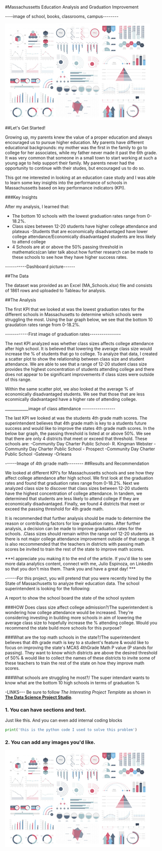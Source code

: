 #Massachussetts Education Analysis and Graduation Improvement

----image of school, books, classrooms, campus--------

<img src="images/dummy_thumbnail.jpg?raw=true"/>

##Let's Get Started!

Growing up, my parents knew the value of a proper education and always encouraged us to pursue higher education. My parents have different educational backgrounds: my mother was the first in the family to go to college for her associates, while my father never made it past the 6th grade. It was very common that someone in a small town to start working at such a young age to help support their family. My parents never had the opportunity to continue with their studes, but encouraged us to do so. 

This got me interested in looking at an education case study and I was able to learn some key insights into the performance of schools in Massachussetts based on key performance indicators (KPI).

###Key Insights

After my analysis, I learned that: 

  - The bottom 10 schools with the lowest graduation rates range from 0-18.2%.
  - Class sizes between 12-20 students have higher college attendance and plateaus
    -Students that are economically disadvantaged have lower college attendance/Economically disadvantaged students are less likely to attend college
  - 4 Schools are at or above the 50% passing threshold in mathematics(can later talk about how further research can be made to these schools to see how they have higher success rates.

-----------Dashboard picture------

##The Data

The dataset was provided as an Excel (MA_Schools.xlsx) file and consists of 1861 rows and uploaded to Tableau for analysis. 

##The Analysis

The first KPI that we looked at was the lowest graduation rates for the different schools in Massachusetts to determine which schools were struggling the most. Using the bar graph below, we see that the bottom 10 graudation rates range from 0-18.2%.

------------First image of graduation rates----------------

The next KPI analyzed was whether class sizes affects college attendance after high school. It is believed that lowering the average class size would increase the % of students that go to college. To analyze that data, I created a scatter plot to show the relationship between class size and student attendance. We are able to see that a range of 12-20 student class size provides the highest concentration of students attending college and there does not appear to be significant improvements if class sizes were outside of this range. 

Within the same scatter plot, we also looked at the average % of economically disadvantaged students. We see that those that are less econmically diadvantaged have a higher rate of attending college.  

____________image of class attendance -----------------

The last KPI we looked at was the students 4th grade math scores. The superintendent believes that 4th grade math is key to a students future success and would like to improve the states 4th grade math scores. In the below bar graph, the passing threshold is listed at or above 50%. We see that there are only 4 districts that meet or exceed that threshold. These schools are:
  -Community Day Charter Public School- R. Kingman Webster
  -Community Day Charter Public School - Prospect 
  -Community Day Charter Public School -Gateway 
  -Orleans

------Image of 4th grrade math--------
##Results and Recommendation

We looked at different KPI's for Massachussetts schools and see how they affect college attendance after high school. We first look at the graduation rates and found that graduation rates range from 0-18.2%. Next we analyzed class size to discover that class sizes between 12-20 students have the highest concentration of college attendance. In tandem, we determined that students are less likely to attend college if they are economically disadvantaged. Finally, we found 4 districts that meet or exceed the passing threshold for 4th grade math. 

It is recommended that further analysis should be made to determine the reason or contributing factors for low graduation rates. After further analysis, a decision can be made to improve graduation rates for the schools. .Class sizes should remain within the range oof 12-20 students as there is not major college attendance improvement outside of that range. It is also reccommended that the teachers in districts with passing math scores be invited to train the rest of the state to improve math scores. 

***I appreciate you making it to the end of the article. If you'd like to see more data analytics content, connect with me, Julio Espinoza, on LinkedIn so that you don't miss them. Thank you and have a great day! ***


  


------For this project, you will pretend that you were recently hired by the State of Massachusetts to analyze their education data. The school superintendent is looking for the following:

A report to show the school board the state of the school system 

###HOW Does class size affect college admission?/The superintendent is wondering how college attendance would be increased. They're considering investing in building more schools in aim of lowering the average class size to hopefully increase the % attending college. Would you recommend the state build more schools for this purpose? 

###What are the top math schools in the state?/The superintendent believes that 4th grade math is key to a student's feature & would like to focus on improving the state's MCAS 4thGrade Math P value (P stands for passing). They want to know which districts are above the desired threshold of 50% & would like to collect the names of these districts to invite some of these teachers to train the rest of the state on how they improve math scores. 

###What schools are struggling he most?/ The super intendant wants to know what are the bottom 10 high schools in terms of graduation %







-LINKS--- Be sure to follow *The Interesting Project Template* as shown in [**The Data Science Project Studio**](https://www.datacareerjumpstart.com/products/the-data-science-project-studio/categories/2150357707/posts/2158441592). 

### 1. You can have sections and text.

Just like this. And you can even add internal coding blocks

```python
print('this is the python code I used to solve this problem')
```

### 2. You can add any images you'd like. 

<img src="images/dummy_thumbnail.jpg?raw=true"/>
